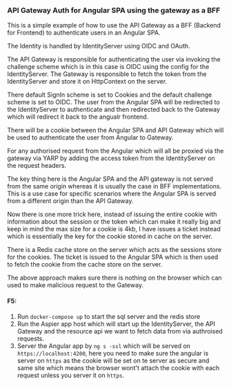  ###  API Gateway Auth for Angular SPA using the gateway as a BFF

This is a simple example of how to use the API Gateway as a BFF (Backend for Frontend) to authenticate users in an Angular SPA.

The Identity is handled by IdentityServer using OIDC and OAuth.

The API Gateway is responsible for authenticating the user via invoking the challenge scheme which is in this case is OIDC using the config for the IdentityServer. The Gateway is responsible to fetch the token from the IdentityServer and store it on HttpContext on the server.

There default SignIn scheme is set to Cookies and the default challenge scheme is set to OIDC. The user from the Angular SPA will be redirected to the IdentityServer to authenticate and then redirected back to the Gateway which will redirect it back to the angualr frontend.

There will be a cookie between the Angular SPA and API Gateway which will be used to authenticate the user from Angular to Gateway.

For any authorised request from the Angular which will all be proxied via the gateway via YARP by adding the access token from the IdentityServer on the request headers.

The key thing here is the Angular SPA and the API gateway is not served from the same origin whereas it is usually the case in BFF implementations. This is a use case for specific scenarios where the Angular SPA is served from a different origin than the API Gateway.

Now there is one more trick here, instead of issuing the entire cookie with information about the session or the token which can make it really big and keep in mind the max size for a cookie is 4kb, I have issues a ticket instead which is essentially the key for the cookie stored in cache on the server.

There is a Redis cache store on the server which acts as the sessions store for the cookies. The ticket is issued to the Angular SPA which is then used to fetch the cookie from the cache store on the server. 

The above approach makes sure there is nothing on the browser which can used to make malicious request to the Gateway.

#### F5:

1. Run `docker-compose up` to start the sql server and the redis store
2. Run the Aspier app host which will start up the IdentityServer, the API Gateway and the resource api we want to fetch data from via authroised requests.
3. Server the Angular app by `ng s -ssl` which will be served on `https://localhost:4200`, here you need to make sure the angular is server on `https` as the cookie will be set on te server as secure and same site which means the browser wont't attach the cookie with each request unless you server it on `https`.



